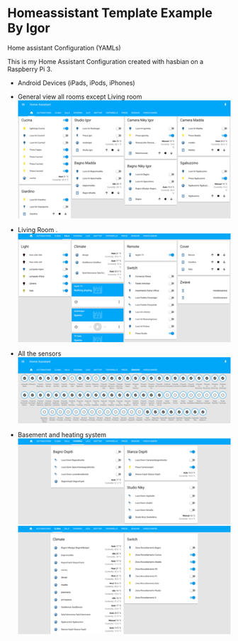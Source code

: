 # Homeassistant Template Example By Igor

Home assistant Configuration (YAMLs)

This is my Home Assistant Configuration created with hasbian on a Raspberry Pi 3.


- Android Devices (iPads, iPods, iPhones)
- General view all rooms except Living room
![alt text](screenshots/generale.png "Home Main View")


- Living Room 
.   ![alt text](screenshots/sala.png "Sala View")

- All the sensors
![alt text](screenshots/sensori.png "Sensors View")

- Basement and heating system
![alt text](screenshots/taverna.png "Tavera Example")
![alt text](screenshots/termosifoni.png "Heating Example")
